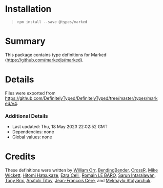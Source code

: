 # Installation
> `npm install --save @types/marked`

# Summary
This package contains type definitions for Marked (https://github.com/markedjs/marked).

# Details
Files were exported from https://github.com/DefinitelyTyped/DefinitelyTyped/tree/master/types/marked/v4.

### Additional Details
 * Last updated: Thu, 18 May 2023 22:02:52 GMT
 * Dependencies: none
 * Global values: none

# Credits
These definitions were written by [William Orr](https://github.com/worr), [BendingBender](https://github.com/BendingBender), [CrossR](https://github.com/CrossR), [Mike Wickett](https://github.com/mwickett), [Hitomi Hatsukaze](https://github.com/htkzhtm), [Ezra Celli](https://github.com/ezracelli), [Romain LE BARO](https://github.com/scandinave), [Sarun Intaralawan](https://github.com/sarunint), [Tony Brix](https://github.com/UziTech), [Anatolii Titov](https://github.com/Toliak), [Jean-Francois Cere](https://github.com/jfcere), and [Mykhaylo Stolyarchuk](https://github.com/MykSto).
